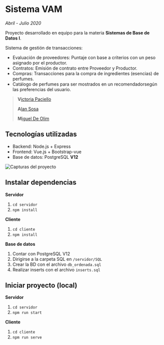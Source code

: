 Sistema VAM
==============================

_Abril - Julio 2020_

Proyecto desarrollado en equipo para la materia **Sistemas de Base de Datos I**.

Sistema de gestión de transacciones:

-   Evaluación de proveedores: Puntaje con base a criterios con un peso asignado por el productor.
-   Contratos: Emisión de contrato entre Proveedor y Productor.
-   Compras: Transacciones para la compra de ingredientes (esencias) de perfumes.
-   Catálogo de perfumes para ser mostrados en un recomendadorsegún las preferencias del usuario.

> **V**[ictoria Paciello](https://github.com/vicpaciello)
>
> **A**[lan Sosa](https://github.com/Black995)
>
> **M**[iguel De Olim](https://github.com/Madot10)

## Tecnologías utilizadas

-   Backend: Node.js + Express
-   Frontend: Vue.js + Bootstrap-vue
-   Base de datos: PostgreSQL **V12**

![Capturas del proyecto](https://repository-images.githubusercontent.com/252214615/a12a5f00-e332-11ea-974f-0ca5a547fd65)

## Instalar dependencias

**Servidor**

1. `cd servidor`
2. `npm install`

**Cliente**

1. `cd cliente`
2. `npm install`

**Base de datos**

1. Contar con PostgreSQL V12
2. Dirigirse a la carpeta SQL en `/servidor/SQL`
3. Crear la BD con el archivo `db_ordenada.sql`
4. Realizar inserts con el archivo `inserts.sql`

## Iniciar proyecto (local)

**Servidor**

1. `cd servidor`
2. `npm run start`

**Cliente**

1. `cd cliente`
2. `npm run serve`
